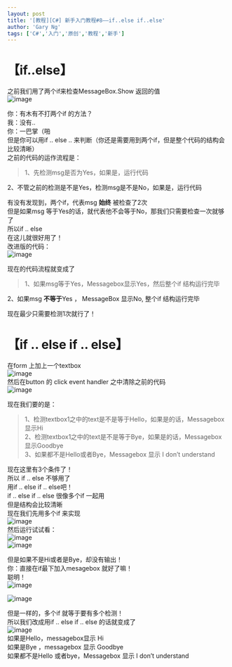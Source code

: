 ```yaml
---
layout: post
title: '[教程][C#] 新手入门教程#8——if..else if..else'
author: 'Gary Ng'
tags: ['C#','入门','原创','教程','新手']
---
```


#  【if..else】

之前我们用了两个if来检查MessageBox.Show 返回的值  
![image](http://lh6.ggpht.com/-W_pVGjx76B0/UoBvgudrhXI/AAAAAAAAFmU/PYwVc0rNnHg/image_thumb.png?imgmax=800)   
  
你：有木有不打两个if 的方法？  
我：没有..  
你：一巴掌（啪  
但是你可以用if .. else .. 来判断（你还是需要用到两个if，但是整个代码的结构会比较清晰）  
之前的代码的运作流程是：  


> 1、先检测msg是否为Yes，如果是，运行代码  
  
2、不管之前的检测是不是Yes，检测msg是不是No，如果是，运行代码

有没有发现到，两个if，代表msg **始终** 被检查了2次  
但是如果msg 等于Yes的话，就代表他不会等于No，那我们只需要检查一次就够了  
所以if .. else   
在这儿就很好用了！  
改进版的代码：  
![image](http://lh3.ggpht.com/-SB-2mYcWyxA/UoBvhztf1DI/AAAAAAAAFmk/PpsDVApJ198/image_thumb%25255B1%25255D.png?imgmax=800)   
  
现在的代码流程就变成了  


> 1、如果msg等于Yes，Messagebox显示Yes，然后整个if 结构运行完毕  
  
2、如果msg **不等于**Yes ， MessageBox 显示No, 整个if 结构运行完毕

现在最少只需要检测1次就行了！  
  


#  【if .. else if .. else】

  
在form 上加上一个textbox  
![image](http://lh3.ggpht.com/-vzER_Q5Z4JY/UoBvjHqCy0I/AAAAAAAAFm0/7F2Jos3gwTo/image_thumb%25255B2%25255D.png?imgmax=800)   
然后在button 的 click event handler 之中清除之前的代码  
![image](http://lh3.ggpht.com/-Y4HkctwZtkI/UoBvkTwhLSI/AAAAAAAAFnA/ZNR07FYW8Lw/image_thumb%25255B3%25255D.png?imgmax=800)   
  
现在我们要的是：  


> 1、检测textbox1之中的text是不是等于Hello，如果是的话，Messagebox 显示Hi  
2、检测textbox1之中的text是不是等于Bye，如果是的话，Messagebox 显示Goodbye  
3、如果都不是Hello或者Bye，Messagebox 显示 I don’t understand

现在这里有3个条件了！  
所以 if .. else 不够用了  
用if .. else if .. else吧！  
if .. else if .. else 很像多个if 一起用  
但是结构会比较清晰  
现在我们先用多个if 来实现  
![image](http://lh5.ggpht.com/-zLqxjPXGzXI/UoBvlsLmvaI/AAAAAAAAFnU/E14MuthH-88/image_thumb%25255B4%25255D.png?imgmax=800)   
然后运行试试看：  
![image](http://lh6.ggpht.com/-lIMnGkH4J00/UoBvm3jCBpI/AAAAAAAAFnk/Wa3U2K9DncU/image_thumb%25255B5%25255D.png?imgmax=800)   
![image](http://lh6.ggpht.com/-JreTaQzy2Ag/UoBvoE8hZcI/AAAAAAAAFn0/RGDqay8GMUI/image_thumb%25255B6%25255D.png?imgmax=800)   
  
但是如果不是Hi或者是Bye，却没有输出！  
你：直接在if最下加入mesagebox 就好了嘛！  
聪明！  
![image](http://lh4.ggpht.com/-D9MQF5QOENM/UoBvpvXhMoI/AAAAAAAAFoE/Wmwh3I3M7sU/image_thumb%25255B8%25255D.png?imgmax=800)   
  
![image](http://lh5.ggpht.com/-VdpEO59rqts/UoBvq84xh7I/AAAAAAAAFoU/AlKM8arOgM0/image_thumb%25255B9%25255D.png?imgmax=800)   
  
但是一样的，多个if 就等于要有多个检测！  
所以我们改成用if .. else if .. else 的话就变成了  
![image](http://lh6.ggpht.com/-8_pAkq5YBRY/UoBvr_0Oa6I/AAAAAAAAFok/dj0vgQdcxCE/image_thumb%25255B10%25255D.png?imgmax=800)   
如果是Hello，messagebox显示 Hi  
如果是Bye ，messagebox 显示 Goodbye   
如果都不是Hello 或者bye，Messagebox 显示 I don’t understand
